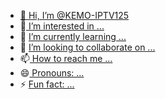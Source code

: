 - [👋 Hi, I’m @KEMO-IPTV125](https://kemo-iptv.pro/)
- 👀[ I’m interested in ...](https://kemo-iptv.pro/)
- 🌱 [I’m currently learning ...](https://kemo-iptv.pro/)
- 💞️ [I’m looking to collaborate on ...](https://kemo-iptv.pro/)
- 📫[ How to reach me ...](https://kemo-iptv.pro/)
- 😄[ Pronouns: ...](https://kemo-iptv.pro/)
- ⚡ [Fun fact: ...](https://kemo-iptv.pro/)

<!---
KEMO-IPTV125/KEMO-IPTV125 is a ✨ special ✨ repository because its `README.md` (this file) appears on your GitHub profile.
You can click the Preview link to take a look at your changes.
--->
